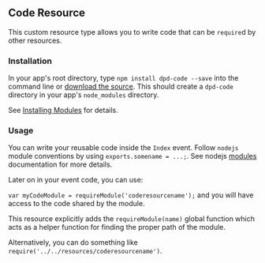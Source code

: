 ## Code Resource

This custom resource type allows you to write code that can be `require`d by other resources.

### Installation

In your app's root directory, type `npm install dpd-code --save` into the command line or [download the source](https://github.com/deployd/dpd-code). This should create a `dpd-code` directory in your app's `node_modules` directory.

See [Installing Modules](http://docs.deployd.com/docs/using-modules/installing-modules.md) for details.

### Usage

You can write your reusable code inside the `Index` event. Follow `nodejs` module conventions by using `exports.somename = ...;`. See nodejs [modules](https://nodejs.org/api/modules.html) documentation for more details.

Later on in your event code, you can use:

`var myCodeModule = requireModule('coderesourcename');` and you will have access to the code shared by the module.

This resource explicitly adds the `requireModule(name)` global function which acts as a helper function for finding the proper path of the module. 

Alternatively, you can do something like `require('../../resources/coderesourcename')`.
